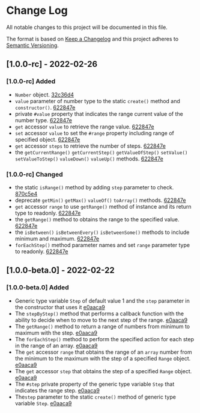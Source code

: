 
# Change Log

All notable changes to this project will be documented in this file.

The format is based on [Keep a Changelog](http://keepachangelog.com/)
and this project adheres to [Semantic Versioning](http://semver.org/).

## [1.0.0-rc] - 2022-02-26

### [1.0.0-rc] Added

- `Number` object. [32c36d4]
- `value` parameter of number type to the static `create()` method and `constructor()`. [622847e]
- private `#value` property that indicates the range current value of the number type. [622847e]
- `get` accessor `value` to retrieve the range value. [622847e]
- `set` accessor `value` to set the `#range` property including range of specified object. [622847e]
- `get` accessor `steps` to retrieve the number of steps. [622847e]
- the `getCurrentRange()` `getCurrentStep()` `getValueOfStep()` `setValue()` `setValueToStep()` `valueDown()` `valueUp()` methods. [622847e]

### [1.0.0-rc] Changed

- the static `isRange()` method by adding `step` parameter to check. [870c5e4]
- deprecate `getMin()` `getMax()` `valueOf()` `toArray()` methods. [622847e]
- `get` accessor `range`  to use `getRange()` method of instance and its return type to readonly. [622847e]
- the `getRange()` method to obtains the range to the specified value. [622847e]
- the `isBetween()` `isBetweenEvery()` `isBetweenSome()` methods to include minimum and maximum. [622847e]
- `forEachStep()` method parameter names and set `range` parameter type to readonly. [622847e]

[870c5e4]: https://github.com/angular-package/range/commit/870c5e4abb6addf140d6ae85ad7018b8ea117280
[32c36d4]: https://github.com/angular-package/range/commit/32c36d4ea5f3b7745571cb4034cd8e887aac2a00
[622847e]: https://github.com/angular-package/range/commit/622847e0d3042da88137e8a36c69fdeb3a8b7054

## [1.0.0-beta.0] - 2022-02-22

### [1.0.0-beta.0] Added

- Generic type variable `Step` of default value 1 and the `step` parameter in the constructor that uses it [e0aaca9]
- The `stepByStep()` method that performs a callback function with the ability to decide when to move to the next step of the range. [e0aaca9]
- The `getRange()` method to return a range of numbers from minimum to maximum with the step. [e0aaca9]
- The `forEachStep()` method to perform the specified action for each step in the range of an array. [e0aaca9]
- The `get` accessor `range` that obtains the range of an `array` number from the minimum to the maximum with the step of a specified `Range` object. [e0aaca9]
- The `get` accessor `step` that obtains the step of a specified `Range` object. [e0aaca9]
- The `#step` private property of the generic type variable `Step` that indicates the range step. [e0aaca9]
- The`step` parameter to the static `create()` method of generic type variable `Step`. [e0aaca9]

[e0aaca9]: https://github.com/angular-package/range/commit/e0aaca9b5bc146e06278752979d825f4832c0502
